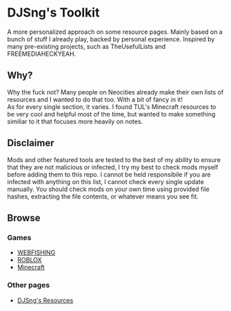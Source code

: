 # DJSng's Toolkit

A more personalized approach on some resource pages. Mainly based on a bunch of stuff I already play, backed by personal experience. Inspired by many pre-existing projects, such as TheUsefulLists and FREEMEDIAHECKYEAH.  

## Why?

Why the fuck not? Many people on Neocities already make their own lists of resources and I wanted to do that too. With a bit of fancy in it!  
As for every single section, it varies. I found TUL's Minecraft resources to be very cool and helpful most of the time, but wanted to make something similiar to it that focuses more heavily on notes.

## Disclaimer
Mods and other featured tools are tested to the best of my ability to ensure that they are not malicious or infected, I try my best to check mods myself before adding them to this repo. I cannot be held responsibile if you are infected with anything on this list, I cannot check every single update manually. You should check mods on your own time using provided file hashes, extracting the file contents, or whatever means you see fit.  

## Browse

### Games
- [WEBFISHING](/games/webfish)
- [ROBLOX](/games/rblx)
- [Minecraft](/games/mc/index)

### Other pages
- [DJSng's Resources](/library.md)